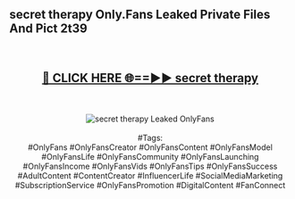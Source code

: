 <h2>secret therapy Only.Fans Leaked Private Files And Pict 2t39</h2>
<br>
<div align="center">
<h2><a href="https://mediafiles.top/secret_therapy" rel="nofollow">🔴 CLICK HERE 🌐==►► secret therapy</a></h2>
<br>
<br>
<a href="https://mediafiles.top/secret_therapy" rel="nofollow" data-target="animated-image.originalLink"><img src="https://i.ibb.co.com/WyWwxjT/player-gif2.gif" alt="secret therapy Leaked OnlyFans" style="max-width: 100%; display: inline-block;" data-target="animated-image.originalImage"></a>
<br><br>
#Tags:
<br>
#OnlyFans #OnlyFansCreator #OnlyFansContent #OnlyFansModel #OnlyFansLife #OnlyFansCommunity #OnlyFansLaunching #OnlyFansIncome #OnlyFansVids #OnlyFansTips #OnlyFansSuccess #AdultContent #ContentCreator #InfluencerLife #SocialMediaMarketing #SubscriptionService #OnlyFansPromotion #DigitalContent #FanConnect
</div>
<br>